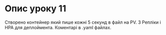 # Опис уроку 11

Створено контейнер який пише кожні 5 секунд в файл на PV. 3 Репліки і HPA для деплоймента. Коментарі в .yaml файлах. 